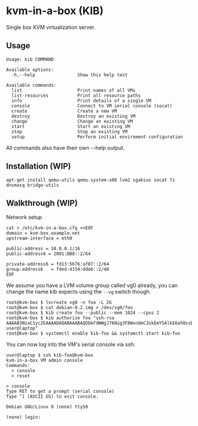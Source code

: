 kvm-in-a-box (KIB)
==================

Single box KVM virtualization server.

Usage
-----

```
Usage: kib COMMAND

Available options:
  -h,--help                Show this help text

Available commands:
  list                     Print names of all VMs
  list-resources           Print all resource paths
  info                     Print details of a single VM
  console                  Connect to VM serial console (socat)
  create                   Create a new VM
  destroy                  Destroy an existing VM
  change                   Change an existing VM
  start                    Start an existing VM
  stop                     Stop an existing VM
  setup                    Perform initial envirnment configuration
```

All commands also have their own --help output.

Installation (WIP)
------------------

```
apt-get install qemu-utils qemu-system-x86 lvm2 sgabios socat 7z dnsmasq bridge-utils
```


Walkthrough (WIP)
-----------------

Network setup

    cat > /etc/kvm-in-a-box.cfg <<EOF
    domain = kvm-box.example.net
    upstream-interface = eth0

    public-address = 10.0.0.1/16
    public-address6 = 2001:DB8::2/64

    private-address6 = fd13:5b76:af07::2/64
    group-address6   = fded:4154:dde6::2/48
    EOF

We assume you have a LVM volume group called vg0 already, you can change the
name kib expects using the `--vg` switch though.

    root@kvm-box $ lvcreate vg0 -n foo -L 2G
    root@kvm-box $ cat debian-8.2.img > /dev/vg0/foo
    root@kvm-box $ kib create foo --public --mem 1024 --cpus 2
    root@kvm-box $ kib authorize foo "ssh-rsa AAAAB3NzaC1yc2EAAAADAQABAAABAQDbkFdWWgJ76Nzg3F8WvnUmC3skEmY5AlkE6ah0ssDdVihUc6H2UVhdmaZTUg7mCkRSqsVVKAfILkOLcXKpBGzeTUkN312v2HOfj5LskdFjmQPhf+3vAIYHnUg/fptXkRd+9OMSdSwBv8ej2/BH9aRo+aoPvM1kw/ZlMDQAA83sIgvzqqcXKneX7KUAzplh05igMmxp9+EcZ2DEH343VD9jC7BXeF79m83nmLblyqwCS5Jty/dMqJGsSv6Z/eHpOSsDV0kBTWGZhHuZmvYaqHMYCznjZLJemJ/ipsjYn4UKNG5U7aN2Za2yKOOr8JkmE71+Ty2rbPM+Y+5LJy15Bc+P user@laptop"
    root@kvm-box $ systemctl enable kib-foo && systemctl start kib-foo

You can now log into the VM's serial console via ssh:

    user@laptop $ ssh kib-foo@kvm-box
    kvm-in-a-box VM admin console
    Commands:
      > console
      > reset

    > console
    Type RET to get a prompt (serial console)
    Type ^] (ASCII GS) to exit console.

    Debian GNU/Linux 8 (none) ttyS0

    (none) login:
